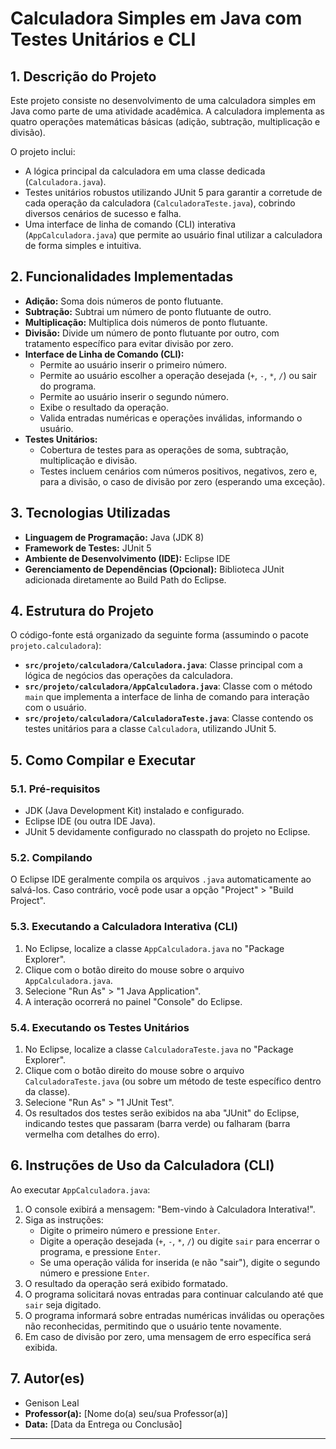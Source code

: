 # Calculadora Simples em Java com Testes Unitários e CLI

## 1. Descrição do Projeto

Este projeto consiste no desenvolvimento de uma calculadora simples em Java como parte de uma atividade acadêmica. A calculadora implementa as quatro operações matemáticas básicas (adição, subtração, multiplicação e divisão).

O projeto inclui:
* A lógica principal da calculadora em uma classe dedicada (`Calculadora.java`).
* Testes unitários robustos utilizando JUnit 5 para garantir a corretude de cada operação da calculadora (`CalculadoraTeste.java`), cobrindo diversos cenários de sucesso e falha.
* Uma interface de linha de comando (CLI) interativa (`AppCalculadora.java`) que permite ao usuário final utilizar a calculadora de forma simples e intuitiva.

## 2. Funcionalidades Implementadas

* **Adição:** Soma dois números de ponto flutuante.
* **Subtração:** Subtrai um número de ponto flutuante de outro.
* **Multiplicação:** Multiplica dois números de ponto flutuante.
* **Divisão:** Divide um número de ponto flutuante por outro, com tratamento específico para evitar divisão por zero.
* **Interface de Linha de Comando (CLI):**
    * Permite ao usuário inserir o primeiro número.
    * Permite ao usuário escolher a operação desejada (`+`, `-`, `*`, `/`) ou sair do programa.
    * Permite ao usuário inserir o segundo número.
    * Exibe o resultado da operação.
    * Valida entradas numéricas e operações inválidas, informando o usuário.
* **Testes Unitários:**
    * Cobertura de testes para as operações de soma, subtração, multiplicação e divisão.
    * Testes incluem cenários com números positivos, negativos, zero e, para a divisão, o caso de divisão por zero (esperando uma exceção).

## 3. Tecnologias Utilizadas

* **Linguagem de Programação:** Java (JDK 8)
* **Framework de Testes:** JUnit 5
* **Ambiente de Desenvolvimento (IDE):** Eclipse IDE
* **Gerenciamento de Dependências (Opcional):** Biblioteca JUnit adicionada diretamente ao Build Path do Eclipse.

## 4. Estrutura do Projeto

O código-fonte está organizado da seguinte forma (assumindo o pacote `projeto.calculadora`):

* **`src/projeto/calculadora/Calculadora.java`**: Classe principal com a lógica de negócios das operações da calculadora.
* **`src/projeto/calculadora/AppCalculadora.java`**: Classe com o método `main` que implementa a interface de linha de comando para interação com o usuário.
* **`src/projeto/calculadora/CalculadoraTeste.java`**: Classe contendo os testes unitários para a classe `Calculadora`, utilizando JUnit 5.

## 5. Como Compilar e Executar

### 5.1. Pré-requisitos

* JDK (Java Development Kit) instalado e configurado.
* Eclipse IDE (ou outra IDE Java).
* JUnit 5 devidamente configurado no classpath do projeto no Eclipse.

### 5.2. Compilando

O Eclipse IDE geralmente compila os arquivos `.java` automaticamente ao salvá-los. Caso contrário, você pode usar a opção "Project" > "Build Project".

### 5.3. Executando a Calculadora Interativa (CLI)

1.  No Eclipse, localize a classe `AppCalculadora.java` no "Package Explorer".
2.  Clique com o botão direito do mouse sobre o arquivo `AppCalculadora.java`.
3.  Selecione "Run As" > "1 Java Application".
4.  A interação ocorrerá no painel "Console" do Eclipse.

### 5.4. Executando os Testes Unitários

1.  No Eclipse, localize a classe `CalculadoraTeste.java` no "Package Explorer".
2.  Clique com o botão direito do mouse sobre o arquivo `CalculadoraTeste.java` (ou sobre um método de teste específico dentro da classe).
3.  Selecione "Run As" > "1 JUnit Test".
4.  Os resultados dos testes serão exibidos na aba "JUnit" do Eclipse, indicando testes que passaram (barra verde) ou falharam (barra vermelha com detalhes do erro).

## 6. Instruções de Uso da Calculadora (CLI)

Ao executar `AppCalculadora.java`:

1.  O console exibirá a mensagem: "Bem-vindo à Calculadora Interativa!".
2.  Siga as instruções:
    * Digite o primeiro número e pressione `Enter`.
    * Digite a operação desejada (`+`, `-`, `*`, `/`) ou digite `sair` para encerrar o programa, e pressione `Enter`.
    * Se uma operação válida for inserida (e não "sair"), digite o segundo número e pressione `Enter`.
3.  O resultado da operação será exibido formatado.
4.  O programa solicitará novas entradas para continuar calculando até que `sair` seja digitado.
5.  O programa informará sobre entradas numéricas inválidas ou operações não reconhecidas, permitindo que o usuário tente novamente.
6.  Em caso de divisão por zero, uma mensagem de erro específica será exibida.

## 7. Autor(es)

* Genison Leal
* **Professor(a):** [Nome do(a) seu/sua Professor(a)]
* **Data:** [Data da Entrega ou Conclusão]

---
